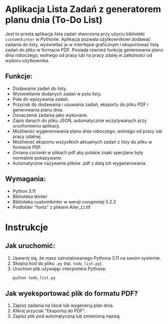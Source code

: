 # Aplikacja Lista Zadań z generatorem planu dnia (To-Do List)

Jest to prosta aplikacja lista zadań stworzona przy użyciu biblioteki `customtkinter` w Pythonie. Aplikacja pozwala użytkownikowi dodawać zadania do listy, wyświetlać je w interfejsie graficznym i eksportować listę zadań do pliku w formacie PDF. Posiada również funkcję generowania planu dnia roboczego, wolnego od pracy lub na pracy zdalej w zależności od wyboru użytkownika. 

## Funkcje:
- Dodawanie zadań do listy.
- Wyświetlanie dodanych zadań w polu listy.
- Pole do wpisywania zadań.
- Przycisk do dodawania i usuwania zadań, eksportu do pliku PDF i generowania planu dnia.
- Oznaczenie zadania jako wykonane.
- Zapis danych do pliku JSON, automatycznie wczytywanych przy uruchomieniu aplikacji.
- Możliwość wygenerowania planu dnia roboczego, wolnego od pracy lub pracy zdalnej.
- Możliwość eksportu wszystkich aktualnych zadań z listy do pliku w formacie PDF.
- Zmiana czcionki w plikach pdf aby polskie znaki specjlane były normalnie pokazywane.
- Automatyczne nazywanie plików .pdf z datą ich wygenerowania.

## Wymagania:
- Python 3.11
- Biblioteka tkinter
- Biblioteka customtkinter w wersji conajmniej 5.2.2
- Podfolder "fonts" z plikiem Aller_Lt.ttf

# Instrukcje
## Jak uruchomić:
1. Upewnij się, że masz zainstalowanego Pythona 3.11 na swoim systemie.
2. Skopiuj kod do pliku `.py` (np. `todo_list.py`).
3. Uruchom plik używając interpretera Pythona:
   ```bash
   python todo_list.py
## Jak wyeksportować plik do formatu PDF?
1. Zapisz zadania na liście lub wygeneruj plan dnia.
2. Kliknij przycisk "Eksportuj do PDF".
3. Zapisz plik pod automatyczną lub zmienioną nazwą.
   

